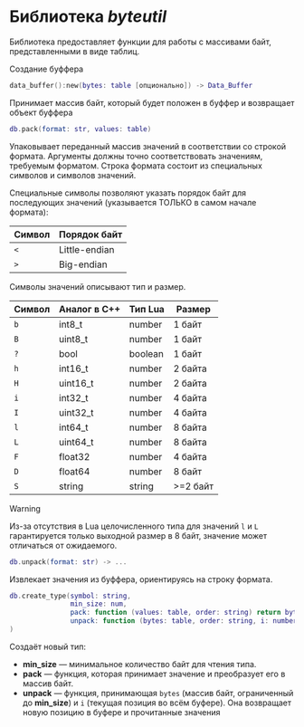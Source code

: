 # Библиотека *byteutil*

Библиотека предоставляет функции для работы с массивами байт, представленными в виде таблиц.

Создание буффера
```lua
data_buffer():new(bytes: table [опционально]) -> Data_Buffer
```
Принимает массив байт, который будет положен в буффер и возвращает объект буффера


```lua
db.pack(format: str, values: table)
```

Упаковывает переданный массив значений в соответствии со строкой формата. Аргументы должны точно соответствовать значениям, требуемым форматом.
Строка формата состоит из специальных символов и символов значений.

Специальные символы позволяют указать порядок байт для последующих значений (указывается ТОЛЬКО в самом начале формата):

| Символ | Порядок байт         |
| ------ | -------------------- |
| `<`    | Little-endian        |
| `>`    | Big-endian           |


Символы значений описывают тип и размер.

| Символ | Аналог в С++ | Тип Lua  | Размер  |
| ------ | ------------ | -------- | ------- |
| `b`    | int8_t       | number   | 1 байт  |
| `B`    | uint8_t      | number   | 1 байт  |
| `?`    | bool         | boolean  | 1 байт  |
| `h`    | int16_t      | number   | 2 байта |
| `H`    | uint16_t     | number   | 2 байта |
| `i`    | int32_t      | number   | 4 байта |
| `I`    | uint32_t     | number   | 4 байта |
| `l`    | int64_t      | number   | 8 байта |
| `L`    | uint64_t     | number   | 8 байта |
| `F`    | float32      | number   | 4 байта |
| `D`    | float64      | number   | 8 байт  |
| `S`    | string       | string   | >=2 байт|

> [!WARNING]
> Из-за отсутствия в Lua целочисленного типа для значений `l` и `L` гарантируется
> только выходной размер в 8 байт, значение может отличаться от ожидаемого.

```lua
db.unpack(format: str) -> ...
```

Извлекает значения из буффера, ориентируясь на строку формата.

```lua
db.create_type(symbol: string,
               min_size: num,
               pack: function (values: table, order: string) return bytes end
               unpack: function (bytes: table, order: string, i: number, all_bytes_in_buffer: table) return i, values end
)
```

Создаёт новый тип:

- **min_size** — минимальное количество байт для чтения типа.
- **pack** — функция, которая принимает значение и преобразует его в массив байт.
- **unpack** — функция, принимающая `bytes` (массив байт, ограниченный до **min_size**) и `i` (текущая позиция во всём буфере). Она возвращает новую позицию в буфере и прочитанные значения

